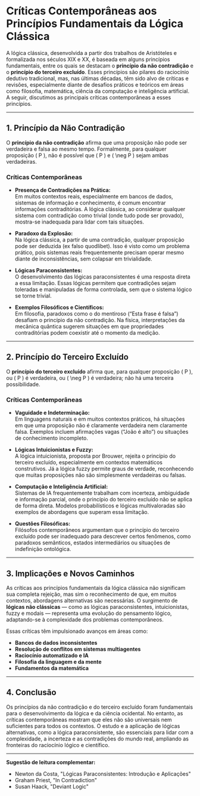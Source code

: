 # Críticas Contemporâneas aos Princípios Fundamentais da Lógica Clássica

A lógica clássica, desenvolvida a partir dos trabalhos de Aristóteles e formalizada nos séculos XIX e XX, é baseada em alguns princípios fundamentais, entre os quais se destacam o **princípio da não contradição** e o **princípio do terceiro excluído**. Esses princípios são pilares do raciocínio dedutivo tradicional, mas, nas últimas décadas, têm sido alvo de críticas e revisões, especialmente diante de desafios práticos e teóricos em áreas como filosofia, matemática, ciência da computação e inteligência artificial. A seguir, discutimos as principais críticas contemporâneas a esses princípios.

---

## 1. Princípio da Não Contradição

O **princípio da não contradição** afirma que uma proposição não pode ser verdadeira e falsa ao mesmo tempo. Formalmente, para qualquer proposição \( P \), não é possível que \( P \) e \( \neg P \) sejam ambas verdadeiras.

### Críticas Contemporâneas

- **Presença de Contradições na Prática:**  
  Em muitos contextos reais, especialmente em bancos de dados, sistemas de informação e conhecimento, é comum encontrar informações contraditórias. A lógica clássica, ao considerar qualquer sistema com contradição como trivial (onde tudo pode ser provado), mostra-se inadequada para lidar com tais situações.

- **Paradoxo da Explosão:**  
  Na lógica clássica, a partir de uma contradição, qualquer proposição pode ser deduzida (ex falso quodlibet). Isso é visto como um problema prático, pois sistemas reais frequentemente precisam operar mesmo diante de inconsistências, sem colapsar em trivialidade.

- **Lógicas Paraconsistentes:**  
  O desenvolvimento das lógicas paraconsistentes é uma resposta direta a essa limitação. Essas lógicas permitem que contradições sejam toleradas e manipuladas de forma controlada, sem que o sistema lógico se torne trivial.

- **Exemplos Filosóficos e Científicos:**  
  Em filosofia, paradoxos como o do mentiroso (“Esta frase é falsa”) desafiam o princípio da não contradição. Na física, interpretações da mecânica quântica sugerem situações em que propriedades contraditórias podem coexistir até o momento da medição.

---

## 2. Princípio do Terceiro Excluído

O **princípio do terceiro excluído** afirma que, para qualquer proposição \( P \), ou \( P \) é verdadeira, ou \( \neg P \) é verdadeira; não há uma terceira possibilidade.

### Críticas Contemporâneas

- **Vaguidade e Indeterminação:**  
  Em linguagens naturais e em muitos contextos práticos, há situações em que uma proposição não é claramente verdadeira nem claramente falsa. Exemplos incluem afirmações vagas (“João é alto”) ou situações de conhecimento incompleto.

- **Lógicas Intuicionistas e Fuzzy:**  
  A lógica intuicionista, proposta por Brouwer, rejeita o princípio do terceiro excluído, especialmente em contextos matemáticos construtivos. Já a lógica fuzzy permite graus de verdade, reconhecendo que muitas proposições não são simplesmente verdadeiras ou falsas.

- **Computação e Inteligência Artificial:**  
  Sistemas de IA frequentemente trabalham com incerteza, ambiguidade e informação parcial, onde o princípio do terceiro excluído não se aplica de forma direta. Modelos probabilísticos e lógicas multivaloradas são exemplos de abordagens que superam essa limitação.

- **Questões Filosóficas:**  
  Filósofos contemporâneos argumentam que o princípio do terceiro excluído pode ser inadequado para descrever certos fenômenos, como paradoxos semânticos, estados intermediários ou situações de indefinição ontológica.

---

## 3. Implicações e Novos Caminhos

As críticas aos princípios fundamentais da lógica clássica não significam sua completa rejeição, mas sim o reconhecimento de que, em muitos contextos, abordagens alternativas são necessárias. O surgimento de **lógicas não clássicas** — como as lógicas paraconsistentes, intuicionistas, fuzzy e modais — representa uma evolução do pensamento lógico, adaptando-se à complexidade dos problemas contemporâneos.

Essas críticas têm impulsionado avanços em áreas como:

- **Bancos de dados inconsistentes**
- **Resolução de conflitos em sistemas multiagentes**
- **Raciocínio automatizado e IA**
- **Filosofia da linguagem e da mente**
- **Fundamentos da matemática**

---

## 4. Conclusão

Os princípios da não contradição e do terceiro excluído foram fundamentais para o desenvolvimento da lógica e da ciência ocidental. No entanto, as críticas contemporâneas mostram que eles não são universais nem suficientes para todos os contextos. O estudo e a aplicação de lógicas alternativas, como a lógica paraconsistente, são essenciais para lidar com a complexidade, a incerteza e as contradições do mundo real, ampliando as fronteiras do raciocínio lógico e científico.

---

**Sugestão de leitura complementar:**
- Newton da Costa, "Lógicas Paraconsistentes: Introdução e Aplicações"
- Graham Priest, "In Contradiction"
- Susan Haack, "Deviant Logic"